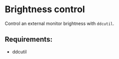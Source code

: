 # Brightness control
Control an external monitor brightness with `ddcutil`.

## Requirements:
- ddcutil
